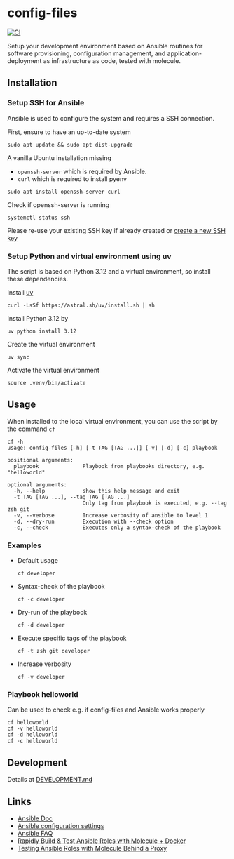 # config-files

[![CI](https://github.com/cmuck/config-files/actions/workflows/ci.yml/badge.svg?event=schedule)](https://github.com/cmuck/config-files/actions/workflows/ci.yml)

Setup your development environment based on Ansible routines for software provisioning, configuration management, and
application-deployment as infrastructure as code, tested with molecule.

## Installation

### Setup SSH for Ansible

Ansible is used to configure the system and requires a SSH connection.

First, ensure to have an up-to-date system

```shell
sudo apt update && sudo apt dist-upgrade
```

A vanilla Ubuntu installation missing

- `openssh-server` which is required by Ansible.
- `curl` which is required to install pyenv

```shell
sudo apt install openssh-server curl
```

Check if openssh-server is running

```shell
systemctl status ssh
```

Please re-use your existing SSH key if already created or
[create a new SSH key](https://help.github.com/en/github/authenticating-to-github/generating-a-new-ssh-key-and-adding-it-to-the-ssh-agent#generating-a-new-ssh-key)

### Setup Python and virtual environment using uv

The script is based on Python 3.12 and a virtual environment, so install these dependencies.

Install [uv](https://docs.astral.sh/uv)

```shell
curl -LsSf https://astral.sh/uv/install.sh | sh
```

Install Python 3.12 by

```shell
uv python install 3.12
```

Create the virtual environment

```shell
uv sync
```

Activate the virtual environment

```shell
source .venv/bin/activate
```

## Usage

When installed to the local virtual environment, you can use the script by the command `cf`

```shell
cf -h
usage: config-files [-h] [-t TAG [TAG ...]] [-v] [-d] [-c] playbook

positional arguments:
  playbook              Playbook from playbooks directory, e.g. "helloworld"

optional arguments:
  -h, --help            show this help message and exit
  -t TAG [TAG ...], --tag TAG [TAG ...]
                        Only tag from playbook is executed, e.g. --tag zsh git
  -v, --verbose         Increase verbosity of ansible to level 1
  -d, --dry-run         Execution with --check option
  -c, --check           Executes only a syntax-check of the playbook
```

### Examples

- Default usage

  ```shell
  cf developer
  ```

- Syntax-check of the playbook

  ```shell
  cf -c developer
  ```

- Dry-run of the playbook

  ```shell
  cf -d developer
  ```

- Execute specific tags of the playbook

  ```shell
  cf -t zsh git developer
  ```

- Increase verbosity

  ```shell
  cf -v developer
  ```

### Playbook helloworld

Can be used to check e.g. if config-files and Ansible works properly

```shell
cf helloworld
cf -v helloworld
cf -d helloworld
cf -c helloworld
```

## Development

Details at [DEVELOPMENT.md](./DEVELOPMENT.md)

## Links

- [Ansible Doc](https://docs.ansible.com/)
- [Ansible configuration settings](https://docs.ansible.com/ansible/2.8/reference_appendices/config.html)
- [Ansible FAQ](https://docs.ansible.com/ansible/latest/reference_appendices/faq.html)
- [Rapidly Build & Test Ansible Roles with Molecule + Docker](https://www.youtube.com/watch?v=DAnMyBZ8-Qs)
- [Testing Ansible Roles with Molecule Behind a Proxy](https://renaudmarti.net/posts/molecule-proxy-support/)
